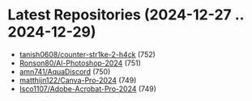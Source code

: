 # Latest Repositories (2024-12-27 .. 2024-12-29)

- [tanish0608/counter-str1ke-2-h4ck](https://github.com/tanish0608/counter-str1ke-2-h4ck) (752)
- [Ronson80/Al-Photoshop-2024](https://github.com/Ronson80/Al-Photoshop-2024) (751)
- [amn741/AquaDiscord](https://github.com/amn741/AquaDiscord) (750)
- [matthijn122/Canva-Pro-2024](https://github.com/matthijn122/Canva-Pro-2024) (749)
- [Isco1107/Adobe-Acrobat-Pro-2024](https://github.com/Isco1107/Adobe-Acrobat-Pro-2024) (749)
